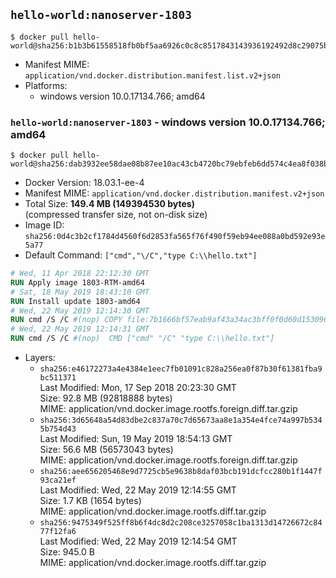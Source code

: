 ## `hello-world:nanoserver-1803`

```console
$ docker pull hello-world@sha256:b1b3b61558518fb0bf5aa6926c0c8c8517843143936192492d8c29075be7c2e3
```

-	Manifest MIME: `application/vnd.docker.distribution.manifest.list.v2+json`
-	Platforms:
	-	windows version 10.0.17134.766; amd64

### `hello-world:nanoserver-1803` - windows version 10.0.17134.766; amd64

```console
$ docker pull hello-world@sha256:dab3932ee58dae08b87ee10ac43cb4720bc79ebfeb6dd574c4ea8f038bd2801e
```

-	Docker Version: 18.03.1-ee-4
-	Manifest MIME: `application/vnd.docker.distribution.manifest.v2+json`
-	Total Size: **149.4 MB (149394530 bytes)**  
	(compressed transfer size, not on-disk size)
-	Image ID: `sha256:0d4c3b2cf1784d4560f6d2853fa565f76f490f59eb94ee088a0bd592e93e5a77`
-	Default Command: `["cmd","\/C","type C:\\hello.txt"]`

```dockerfile
# Wed, 11 Apr 2018 22:12:30 GMT
RUN Apply image 1803-RTM-amd64
# Sat, 18 May 2019 18:43:10 GMT
RUN Install update 1803-amd64
# Wed, 22 May 2019 12:14:30 GMT
RUN cmd /S /C #(nop) COPY file:7b1666bf57eab9af43a34ac3bff0f0d60d153096912881d488e2dd82ff129a57 in C: 
# Wed, 22 May 2019 12:14:31 GMT
RUN cmd /S /C #(nop)  CMD ["cmd" "/C" "type C:\\hello.txt"]
```

-	Layers:
	-	`sha256:e46172273a4e4384e1eec7fb01091c828a256ea0f87b30f61381fba9bc511371`  
		Last Modified: Mon, 17 Sep 2018 20:23:30 GMT  
		Size: 92.8 MB (92818888 bytes)  
		MIME: application/vnd.docker.image.rootfs.foreign.diff.tar.gzip
	-	`sha256:3d65648a54d83dbe2c837a70c7d65673aa8e1a354e4fce74a997b5345b754d43`  
		Last Modified: Sun, 19 May 2019 18:54:13 GMT  
		Size: 56.6 MB (56573043 bytes)  
		MIME: application/vnd.docker.image.rootfs.foreign.diff.tar.gzip
	-	`sha256:aee656205468e9d7725cb5e9638b8daf03bcb191dcfcc280b1f1447f93ca21ef`  
		Last Modified: Wed, 22 May 2019 12:14:55 GMT  
		Size: 1.7 KB (1654 bytes)  
		MIME: application/vnd.docker.image.rootfs.diff.tar.gzip
	-	`sha256:9475349f525ff8b6f4dc8d2c208ce3257058c1ba1313d14726672c8477f12fa6`  
		Last Modified: Wed, 22 May 2019 12:14:54 GMT  
		Size: 945.0 B  
		MIME: application/vnd.docker.image.rootfs.diff.tar.gzip
